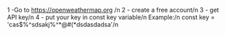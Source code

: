 1 -Go to https://openweathermap.org /n
2 - create a free account/n
3 - get API key/n
4 - put your key in const key variable/n
Example:/n
const key = 'cas$%^sdsakj%^*@#(*dsdasdadsa'/n
